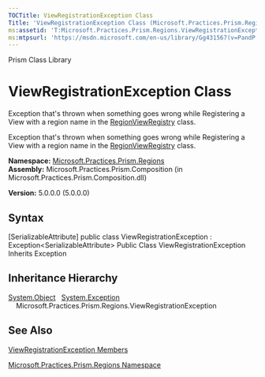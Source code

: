 ```yaml
---
TOCTitle: ViewRegistrationException Class
Title: 'ViewRegistrationException Class (Microsoft.Practices.Prism.Regions)'
ms:assetid: 'T:Microsoft.Practices.Prism.Regions.ViewRegistrationException'
ms:mtpsurl: 'https://msdn.microsoft.com/en-us/library/Gg431567(v=PandP.50)'
---
```


Prism Class Library

ViewRegistrationException Class
===============================

Exception that's thrown when something goes wrong while Registering a View with a region name in the [RegionViewRegistry](https://msdn.microsoft.com/t:microsoft.practices.prism.regions.regionviewregistry) class.

Exception that's thrown when something goes wrong while Registering a View with a region name in the [RegionViewRegistry](https://msdn.microsoft.com/t:microsoft.practices.prism.regions.regionviewregistry) class.

**Namespace:** [Microsoft.Practices.Prism.Regions](https://msdn.microsoft.com/n:microsoft.practices.prism.regions)
**Assembly:** Microsoft.Practices.Prism.Composition (in Microsoft.Practices.Prism.Composition.dll)

**Version:** 5.0.0.0 (5.0.0.0)

## Syntax


[SerializableAttribute\] public class ViewRegistrationException : Exception&lt;SerializableAttribute&gt; Public Class ViewRegistrationException Inherits Exception

Inheritance Hierarchy
---------------------

<span id="familyToggle"></span>[System.Object](http://msdn.microsoft.com/en-us/library/e5kfa45b)
  [System.Exception](http://msdn.microsoft.com/en-us/library/c18k6c59)
    Microsoft.Practices.Prism.Regions.ViewRegistrationException

See Also
--------


[ViewRegistrationException Members](https://msdn.microsoft.com/allmembers.t:microsoft.practices.prism.regions.viewregistrationexception)

[Microsoft.Practices.Prism.Regions Namespace](https://msdn.microsoft.com/n:microsoft.practices.prism.regions)
